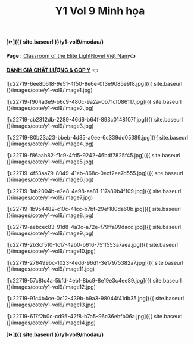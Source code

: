 ﻿---
layout: post
title: Y1 Vol 9 Minh họa
permalink: /y1-vol9/minhhoa/
---

**[⏩]({{ site.baseurl }}/y1-vol9/modau/)**

**Page :** [Classroom of the Elite LightNovel Việt Nam](http://facebook.com/Classroom.of.the.Elite.VN)**👈**

[**ĐÁNH GIÁ CHẤT LƯỢNG & GÓP Ý**](https://bit.ly/danhgiagopy) 👈

![u22719-6ee8b618-9e51-4f50-8e6e-0f3e9085e9f8.jpg]({{ site.baseurl }}/images/cote/y1-vol9/image1.jpg)

![u22719-f904a3e9-b6c9-480c-9a2a-0b71cf086117.jpg]({{ site.baseurl }}/images/cote/y1-vol9/image2.jpg)

![u22719-cb2312db-2289-46d6-b64f-893c0148107f.jpg]({{ site.baseurl }}/images/cote/y1-vol9/image3.jpg)

![u22719-80b23a23-bbeb-4d35-a0ee-6c339dd05389.jpg]({{ site.baseurl }}/images/cote/y1-vol9/image4.jpg)

![u22719-f86aab82-f1c9-4fd5-9242-46bdf7825f45.jpg]({{ site.baseurl }}/images/cote/y1-vol9/image5.jpg)

![u22719-4f53aa79-8049-41eb-868c-0ecf2ee7d555.jpg]({{ site.baseurl }}/images/cote/y1-vol9/image6.jpg)

![u22719-1ab2004b-e2e8-4e98-aa81-117a89b4f109.jpg]({{ site.baseurl }}/images/cote/y1-vol9/image7.jpg)

![u22719-1b954482-c10c-41cc-b7bf-29ef180da60b.jpg]({{ site.baseurl }}/images/cote/y1-vol9/image8.jpg)

![u22719-aebcec83-91d8-4a3c-a72e-f79ffa09dacd.jpg]({{ site.baseurl }}/images/cote/y1-vol9/image9.jpg)

![u22719-2b3cf510-1c17-4ab0-b616-751f553a7aea.jpg]({{ site.baseurl }}/images/cote/y1-vol9/image10.jpg)

![u22719-276499bc-1023-4ed6-96d1-3e17975382a7.jpg]({{ site.baseurl }}/images/cote/y1-vol9/image11.jpg)

![u22719-57c8fc4a-5bfd-4ebf-8bc9-8e19e3c4ee89.jpg]({{ site.baseurl }}/images/cote/y1-vol9/image12.jpg)

![u22719-91c4b4ce-0c12-439b-b9a3-98044f41db35.jpg]({{ site.baseurl }}/images/cote/y1-vol9/image13.jpg)

![u22719-617f2b0c-cd95-42f8-b7a5-96c36ebfb06a.jpg]({{ site.baseurl }}/images/cote/y1-vol9/image14.jpg)

**[⏩]({{ site.baseurl }}/y1-vol9/modau/)**
